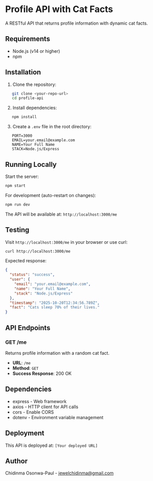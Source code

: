 # Profile API with Cat Facts

A RESTful API that returns profile information with dynamic cat facts.

## Requirements

- Node.js (v14 or higher)
- npm

## Installation

1. Clone the repository:
```bash
   git clone <your-repo-url>
   cd profile-api
```

2. Install dependencies:
```bash
   npm install
```

3. Create a `.env` file in the root directory:
```
   PORT=3000
   EMAIL=your.email@example.com
   NAME=Your Full Name
   STACK=Node.js/Express
```

## Running Locally

Start the server:
```bash
npm start
```

For development (auto-restart on changes):
```bash
npm run dev
```

The API will be available at: `http://localhost:3000/me`

## Testing

Visit `http://localhost:3000/me` in your browser or use curl:
```bash
curl http://localhost:3000/me
```

Expected response:
```json
{
  "status": "success",
  "user": {
    "email": "your.email@example.com",
    "name": "Your Full Name",
    "stack": "Node.js/Express"
  },
  "timestamp": "2025-10-20T12:34:56.789Z",
  "fact": "Cats sleep 70% of their lives."
}
```

## API Endpoints

### GET /me
Returns profile information with a random cat fact.

- **URL**: `/me`
- **Method**: `GET`
- **Success Response**: 200 OK

## Dependencies

- express - Web framework
- axios - HTTP client for API calls
- cors - Enable CORS
- dotenv - Environment variable management

## Deployment

This API is deployed at: `[Your deployed URL]`

## Author

Chidinma Osonwa-Paul - jewelchidinma@gmail.com
